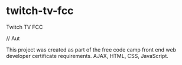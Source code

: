 # twitch-tv-fcc
Twitch TV FCC

// Aut

This project was created as part of the free code camp front end web developer certificate requirements. AJAX, HTML, CSS, JavaScript.
